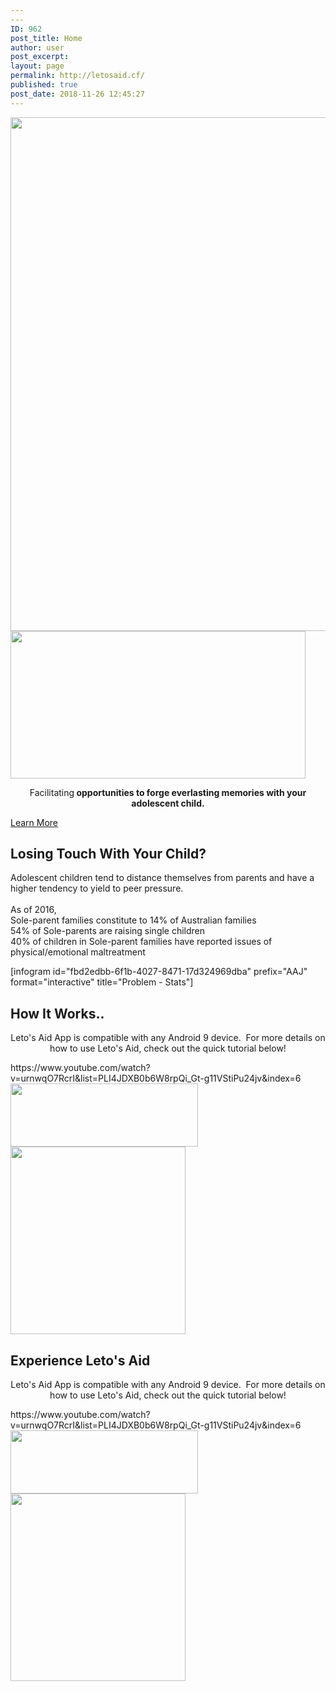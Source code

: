 ```yaml
---
---
ID: 962
post_title: Home
author: user
post_excerpt:
layout: page
permalink: http://letosaid.cf/
published: true
post_date: 2018-11-26 12:45:27
---
```

<img width="1024" height="822" src="http://letosaid.cf/wp-content/uploads/2019/09/web-no-back-1024x822.png" alt="" srcset="https://letosaid.cf/wp-content/uploads/2019/09/web-no-back-1024x822.png 1024w, https://letosaid.cf/wp-content/uploads/2019/09/web-no-back-300x241.png 300w, https://letosaid.cf/wp-content/uploads/2019/09/web-no-back-768x617.png 768w, https://letosaid.cf/wp-content/uploads/2019/09/web-no-back.png 1529w" sizes="(max-width: 1024px) 100vw, 1024px" />											
										<img width="472" height="236" src="http://letosaid.cf/wp-content/uploads/2019/09/SC-NB-1.png" alt="" srcset="https://letosaid.cf/wp-content/uploads/2019/09/SC-NB-1.png 472w, https://letosaid.cf/wp-content/uploads/2019/09/SC-NB-1-300x150.png 300w" sizes="(max-width: 472px) 100vw, 472px" />											
		<p style="text-align: center;">Facilitating<strong> opportunities to forge everlasting memories with your adolescent child.</strong></p>		
			<a href="#problem" role="button">
						Learn More
					</a>
			<h2>Losing Touch With Your Child?</h2>		
		<p>Adolescent children tend to distance themselves from parents and have a higher tendency to yield to peer pressure.<br /><br />As of 2016,<br />Sole-parent families constitute to 14% of Australian families<br />54% of Sole-parents are raising single children<br />40% of children in Sole-parent families have reported issues of physical/emotional maltreatment</p>[infogram id="fbd2edbb-6f1b-4027-8471-17d324969dba" prefix="AAJ" format="interactive" title="Problem - Stats"]		
			<h2>How It Works..</h2>		
		<p style="text-align: center;">Leto's Aid App is compatible with any Android 9 device.  For more details on how to use Leto's Aid, check out the quick tutorial below!</p>https://www.youtube.com/watch?v=urnwqO7RcrI&#038;list=PLI4JDXB0b6W8rpQi_Gt-g11VStiPu24jv&#038;index=6		
										<img width="300" height="101" src="http://letosaid.cf/wp-content/uploads/2019/09/download-for-android-300x101.jpg" alt="" srcset="https://letosaid.cf/wp-content/uploads/2019/09/download-for-android-300x101.jpg 300w, https://letosaid.cf/wp-content/uploads/2019/09/download-for-android.jpg 572w" sizes="(max-width: 300px) 100vw, 300px" />											
										<img width="280" height="300" src="http://letosaid.cf/wp-content/uploads/2019/09/qr-phone-2-1-280x300.png" alt="" srcset="https://letosaid.cf/wp-content/uploads/2019/09/qr-phone-2-1-280x300.png 280w, https://letosaid.cf/wp-content/uploads/2019/09/qr-phone-2-1-768x824.png 768w, https://letosaid.cf/wp-content/uploads/2019/09/qr-phone-2-1.png 893w" sizes="(max-width: 280px) 100vw, 280px" />											
			<h2>Experience Leto's Aid</h2>		
		<p style="text-align: center;">Leto's Aid App is compatible with any Android 9 device.  For more details on how to use Leto's Aid, check out the quick tutorial below!</p>https://www.youtube.com/watch?v=urnwqO7RcrI&#038;list=PLI4JDXB0b6W8rpQi_Gt-g11VStiPu24jv&#038;index=6		
										<img width="300" height="101" src="http://letosaid.cf/wp-content/uploads/2019/09/download-for-android-300x101.jpg" alt="" srcset="https://letosaid.cf/wp-content/uploads/2019/09/download-for-android-300x101.jpg 300w, https://letosaid.cf/wp-content/uploads/2019/09/download-for-android.jpg 572w" sizes="(max-width: 300px) 100vw, 300px" />											
										<img width="280" height="300" src="http://letosaid.cf/wp-content/uploads/2019/09/qr-phone-2-1-280x300.png" alt="" srcset="https://letosaid.cf/wp-content/uploads/2019/09/qr-phone-2-1-280x300.png 280w, https://letosaid.cf/wp-content/uploads/2019/09/qr-phone-2-1-768x824.png 768w, https://letosaid.cf/wp-content/uploads/2019/09/qr-phone-2-1.png 893w" sizes="(max-width: 280px) 100vw, 280px" />